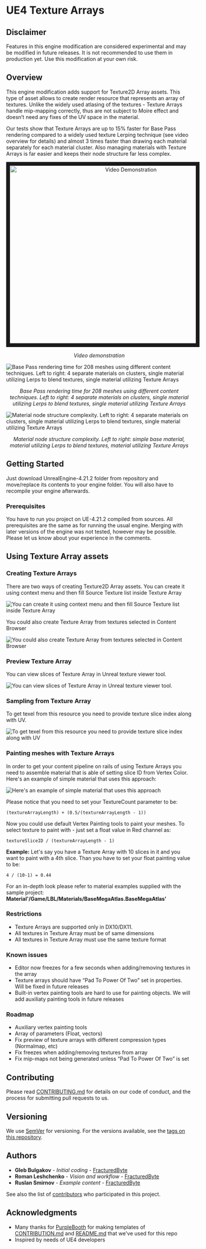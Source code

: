 # UE4 Texture Arrays

## Disclaimer
Features in this engine modification are considered experimental and may be modified in future releases. It is not recommended to use them in production yet. Use this modification at your own risk.

## Overview

This engine modification adds support for Texture2D Array assets. This type of asset allows to create render resource that represents an array of textures. Unlike the widely used atlasing of the textures - Texture Arrays handle mip-mapping correctly, thus are not subject to Moire effect and doesn’t need any fixes of the UV space in the material. 

Our tests show that Texture Arrays are up to 15% faster for Base Pass rendering compared to a widely used texture Lerping technique (see video overview for details) and almost 3 times faster than drawing each material separately for each material cluster. Also managing materials with  Texture Arrays is far easier and keeps their node structure far less complex.


<p align="center">
  <a href="http://www.youtube.com/watch?feature=player_embedded&v=fuvDy4lvGOM
" target="_blank"><img src="http://img.youtube.com/vi/fuvDy4lvGOM/0.jpg" 
alt="Video Demonstration" width="640" height="480" border="10" /></a></p>

<p align="center">
   <i> Video demonstration </i>
</p>

![Base Pass rendering time for 208 meshes using different content techniques. Left to right: 4 separate materials on clusters, single material utilizing Lerps to blend textures, single material utilizing Texture Arrays](Documentation/T2DA-6.png)
<p align="center">
   <i> Base Pass rendering time for 208 meshes using different content techniques. Left to right: 4 separate materials on clusters, single material utilizing Lerps to blend textures, single material utilizing Texture Arrays
 </i>
</p>

![Material node structure complexity. Left to right: 4 separate materials on clusters, single material utilizing Lerps to blend textures, single material utilizing Texture Arrays](Documentation/T2DA-5.png)
<p align="center">
   <i> Material node structure complexity. Left to right: simple base material, material utilizing Lerps to blend textures, material utilizing Texture Arrays
 </i>
</p>

## Getting Started

Just download UnrealEngine-4.21.2 folder from repository and move/replace its contents to your engine folder. You will also have to recompile your engine afterwards. 

### Prerequisites

You have to run you project on UE-4.21.2 compiled from sources. All prerequisites are the same as for running the usual engine. Merging with later versions of the engine was not tested, however may be possible. Please let us know about your experience in the comments. 

## Using Texture Array assets

### Creating Texture Arrays

There are two ways of creating Texture2D Array assets. You can create it using context menu and then fill Source Texture list inside Texture Array

![You can create it using context menu and then fill Source Texture list inside Texture Array](Documentation/T2DA-1.png)

You could also create Texture Array from  textures selected in Content Browser

![You could also create Texture Array from  textures selected in Content Browser](Documentation/T2DA-2.png)

### Preview Texture Array
You can view slices of Texture Array in Unreal texture viewer tool. 

![You can view slices of Texture Array in Unreal texture viewer tool. ](Documentation/T2DA-4.png)

### Sampling from Texture Array

To get texel from this resource you need to provide texture slice index along with UV.

![To get texel from this resource you need to provide texture slice index along with UV](Documentation/T2DA-3.png)

### Painting meshes with Texture Arrays

In order to get your content pipeline on rails of using Texture Arrays you need to assemble material that is able of setting slice ID from Vertex Color. Here's an example of simple material that uses this approach:

![Here's an example of simple material that uses this approach](Documentation/T2DA-7.png)

Please notice that you need to set your TextureCount parameter to be:
```
(textureArrayLength) + (0.5/(textureArrayLength - 1))
```
Now you could use default Vertex Painting tools to paint your meshes. To select texture to paint with - just set a float value in Red channel as:
```
textureSliceID / (textureArrayLength - 1)
```
**Example:** Let's say you have a Texture Array with 10 slices in it and you want to paint with a 4th slice. Than you have to set your float painting value to be:
```
4 / (10-1) = 0.44
```
For an in-depth look please refer to material examples supplied with the sample project:
**Material'/Game/LBL/Materials/BaseMegaAtlas.BaseMegaAtlas'**

### Restrictions
- Texture Arrays are supported only in DX10/DX11.
- All textures in Texture Array must be of same dimensions
- All textures in Texture Array must use the same texture format

### Known issues

- Editor now freezes for a few seconds when adding/removing textures in the array
- Texture arrays should have “Pad To Power Of Two” set in properties. Will be fixed in future releases
- Built-in vertex painting tools are hard to use for painting objects. We will add auxiliaty painting tools in future releases

### Roadmap

- Auxiliary vertex painting tools
- Array of parameters (Float, vectors)
- Fix preview of texture arrays with different compression types (Normalmap, etc)
- Fix freezes when adding/removing textures from array
- Fix mip-maps not being generated unless “Pad To Power Of Two” is set

## Contributing

Please read [CONTRIBUTING.md](Documentation/CONTRIBUTING.md) for details on our code of conduct, and the process for submitting pull requests to us.

## Versioning

We use [SemVer](http://semver.org/) for versioning. For the versions available, see the [tags on this repository](https://github.com/fracturedbyte/UE4-MaterialBlending/tags). 

## Authors

* **Gleb Bulgakov** - *Initial coding* - [FracturedByte](https://github.com/BulgakovGleb)
* **Roman Leshchenko** - *Vision and workflow* - [FracturedByte](https://github.com/mazatracker)
* **Ruslan Smirnov** - *Example content* - [FracturedByte](https://github.com/fracturedbyte)

See also the list of [contributors](https://github.com/fracturedbyte/UE4-MaterialBlending/contributors) who participated in this project.

## Acknowledgments

* Many thanks for [PurpleBooth](https://gist.github.com/PurpleBooth/) for making templates of [CONTRIBUTION.md](https://gist.github.com/PurpleBooth/b24679402957c63ec426) and [README.md](https://gist.github.com/PurpleBooth/109311bb0361f32d87a2) that we've used for this repo
* Inspired by needs of UE4 developers


